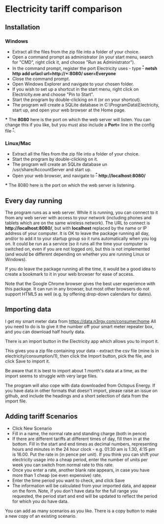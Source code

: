 # Electricity tariff comparison

## Installation

### Windows

* Extract all the files from the zip file into a folder of your choice.
* Open a command prompt as administrator (in your start menu, search for "CMD", right click it, and choose "Run as Administrator").
* In the command prompt, register the port Electricity uses - type <sup id="a1">[*](#f1)</sup> **netsh http add urlacl url=http://+:8080/ user=Everyone**
* Close the command prompt.
* Open Windows Explorer and navigate to your chosen folder.
* If you wish to set up a shortcut in the start menu, right click on Electricity.exe and choose "Pin to Start".
* Start the program by double-clicking on it (or on your shortcut).
* The program will create a SQLite database in C:\ProgramData\Electricity, start up, and open your web browser at the Home page.

<b id="f1">*</b> The **8080** here is the port on which the web server will listen. You can change this if you like, but you must also include a **Port=** line in the config file <sup id="a1">[*](#f3)</sup>.

### Linux/Mac

* Extract all the files from the zip file into a folder of your choice.
* Start the program by double-clicking on it.
* The program will create an SQLite database un /usr/share/AccountServer and start up.
* Open your web browser, and navigate to <sup id="a2">[*](#f1)</sup> **http://localhost:8080/**

<b id="f2">*</b> The 8080 here is the port on which the web server is listening.

## Every day running

The program runs as a web server. While it is running, you can connect to it from any web server with access to your network (including phones and tablets which are on the same wireless network). The URL to connect is **http://localhost:8080/**, but with **localhost** replaced by the name or IP address of your computer. It is OK to leave the package running all day, and/or to add it to your startup group so it runs automatically when you log on. It could be run as a service (so it runs all the time your computer is switched on, even if you are not logged on), but this is not implemented (and would be different depending on whether you are running Linux or Windows).

If you do leave the package running all the time, it would be a good idea to create a bookmark to it in your web browser for ease of access.

Note that the Google Chrome browser gives the best user experience with this package. It can run in any browser, but most other browsers do not support HTML5 as well (e.g. by offering drop-down calendars for dates).

## Importing data


I get my smart meter data from https://data.n3rgy.com/consumer/home
All you need to do is to give it the number off your smart meter repeater box, and you can download half hourly data.

There is an import button in the Electricity app which allows you to import it.

This gives you a zip file containing your data - extract the csv file (mine is in electricity/consumption/1), then click the Import button, pick the file, and click Save to import it.

Be aware that it is best to import about 1 month's data at a time, as the import seems to struggle with very large files.

The program will also cope with data downloaded from Octopus Energy. If you have data in other formats that doesn't import, please raise an issue on github, and include the headings and a short selection of data from the import file.

## Adding tariff Scenarios

- Click New Scenario
- Fill in a name, the normal rate and standing charge (both in pence)
- If there are different tariffs at different times of day, fill then in at the bottom. Fill in the start and end times as decimal numbers, representing hours and minutes in the 24 hour clock - e.g. 01:30 am is 1.30, 4:15 pm is 16.00. Put the rate in (in pence per unit). If you think you can shift your electricity usage into a cheap period, enter the number of units per week you can switch from normal rate to this rate.
- Once you enter a rate, another blank rate appears, in case you have more than 1 cheap (oe even expensive) rate.
- Enter the time period you want to check, and click Save
- The information will be calculated from your imported data, and appear on the form. Note, if you don't have data for the full range you requested, the period start and end will be updated to reflect the period for which you do have data.

You can add as many scenarios as you like. There is a copy button to make a new copy of an existing scenario.
